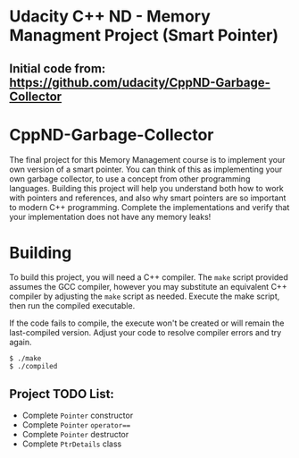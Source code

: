 # Udacity C++ ND - Memory Managment Project (Smart Pointer)
## Initial code from: https://github.com/udacity/CppND-Garbage-Collector


# CppND-Garbage-Collector
The final project for this Memory Management course is to implement your own
version of a smart pointer. You can think of this as implementing your own
garbage collector, to use a concept from other programming languages. Building
this project will help you understand both how to work with pointers and
references, and also why smart pointers are so important to modern C++
programming. Complete the implementations and verify that your implementation
does not have any memory leaks!

# Building
To build this project, you will need a C++ compiler. The `make` script provided
assumes the GCC compiler, however you may substitute an equivalent C++ compiler
by adjusting the `make` script as needed. Execute the make script, then run the
compiled executable.

If the code fails to compile, the execute won't be created or will remain the
last-compiled version. Adjust your code to resolve compiler errors and try again.

``` shell
$ ./make
$ ./compiled
```

## Project TODO List:
- Complete `Pointer` constructor
- Complete `Pointer` `operator==`
- Complete `Pointer` destructor
- Complete `PtrDetails` class
